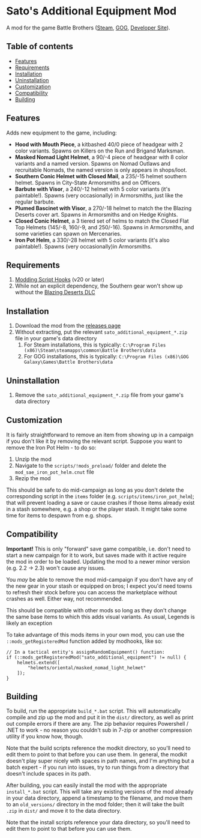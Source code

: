 # Sato's Additional Equipment Mod

A mod for the game Battle Brothers ([Steam](https://store.steampowered.com/app/365360/Battle_Brothers/), [GOG](https://www.gog.com/game/battle_brothers), [Developer Site](http://battlebrothersgame.com/buy-battle-brothers/)).

## Table of contents

-   [Features](#features)
-   [Requirements](#requirements)
-   [Installation](#installation)
-   [Uninstallation](#uninstallation)
-   [Customization](#customization)
-   [Compatibility](#compatibility)
-   [Building](#building)

## Features

Adds new equipment to the game, including:

- **Hood with Mouth Piece**, a kitbashed 40/0 piece of headgear with 2 color variants. Spawns on Killers on the Run and Brigand Marksman.
- **Masked Nomad Light Helmet**, a 90/-4 piece of headgear with 8 color variants and a named version. Spawns on Nomad Outlaws and recruitable Nomads, the named version is only appears in shops/loot.
- **Southern Conic Helmet with Closed Mail**, a 235/-15 helmet southern helmet. Spawns in City-State Armorsmiths and on Officers.
- **Barbute with Visor**, a 240/-12 helmet with 5 color variants (it's paintable!). Spawns (very occasionally) in Armorsmiths, just like the regular barbute.
- **Plumed Bascinet with Visor**, a 270/-18 helmet to match the the Blazing Deserts cover art. Spawns in Armorsmiths and on Hedge Knights.
- **Closed Conic Helmet**, a 3 tiered set of helms to match the Closed Flat Top Helmets (145/-8, 160/-9, and 250/-16). Spawns in Armorsmiths, and some varieties can spawn on Mercenaries.
- **Iron Pot Helm**, a 330/-28 helmet with 5 color variants (it's also paintable!). Spawns (very occasionally)in Armorsmiths.

## Requirements

1) [Modding Script Hooks](https://www.nexusmods.com/battlebrothers/mods/42) (v20 or later)
2) While not an explicit dependency, the Southern gear won't show up without the [Blazing Deserts DLC](http://battlebrothersgame.com/blazing-deserts-release/)

## Installation

1) Download the mod from the [releases page](https://github.com/jcsato/sato_additional_equipment_mod/releases/latest)
2) Without extracting, put the relevant `sato_additional_equipment_*.zip` file in your game's data directory
    1) For Steam installations, this is typically: `C:\Program Files (x86)\Steam\steamapps\common\Battle Brothers\data`
    2) For GOG installations, this is typically: `C:\Program Files (x86)\GOG Galaxy\Games\Battle Brothers\data`

## Uninstallation

1) Remove the `sato_additional_equipment_*.zip` file from your game's data directory

## Customization

It is fairly straightforward to remove an item from showing up in a campaign if you don't like it by removing the relevant script. Suppose you want to remove the Iron Pot Helm - to do so:

1) Unzip the mod
2) Navigate to the `scripts/!mods_preload/` folder and delete the `mod_sae_iron_pot_helm.cnut` file
3) Rezip the mod

This should be safe to do mid-campaign as long as you don't delete the corresponding script in the `items` folder (e.g. `scripts/items/iron_pot_helm`); that will prevent loading a save or cause crashes if those items already exist in a stash somewhere, e.g. a shop or the player stash. It might take some time for items to despawn from e.g. shops.

## Compatibility

**Important!** This is only "forward" save game compatible, i.e. don't need to start a new campaign for it to work, but saves made with it active require the mod in order to be loaded. Updating the mod to a newer minor version (e.g. 2.2 -> 2.3) won't cause any issues.

You _may_ be able to remove the mod mid-campaign if you don't have any of the new gear in your stash or equipped on bros; I expect you'd need towns to refresh their stock before you can access the marketplace without crashes as well. Either way, not recommended.

This should be compatible with other mods so long as they don't change the same base items to which this adds visual variants. As usual, Legends is likely an exception

To take advantage of this mods items in your own mod, you can use the `::mods_getRegisteredMod` function added by modhooks, like so:
```squirrel
// In a tactical entity's assignRandomEquipment() function:
if (::mods_getRegisteredMod("sato_additional_equipment") != null) {
    helmets.extend([
        "helmets/oriental/masked_nomad_light_helmet"
    ]);
}
```

## Building

To build, run the appropriate `build_*.bat` script. This will automatically compile and zip up the mod and put it in the `dist/` directory, as well as print out compile errors if there are any. The zip behavior requires Powershell / .NET to work - no reason you couldn't sub in 7-zip or another compression utility if you know how, though.

Note that the build scripts reference the modkit directory, so you'll need to edit them to point to that before you can use them. In general, the modkit doesn't play super nicely with spaces in path names, and I'm anything but a batch expert - if you run into issues, try to run things from a directory that doesn't include spaces in its path.

After building, you can easily install the mod with the appropriate `install_*.bat` script. This will take any existing versions of the mod already in your data directory, append a timestamp to the filename, and move them to an `old_versions/` directory in the mod folder; then it will take the built `.zip` in `dist/` and move it to the data directory.

Note that the install scripts reference your data directory, so you'll need to edit them to point to that before you can use them.
